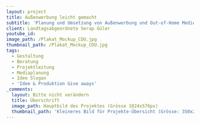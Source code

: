 ```yaml
---
layout: project
title: Außenwerbung leicht gemacht
subtitle: 'Planung und Umsetzung von Außenwerbung und Out-of-Home Medien, nach wie vor ein wichtiges Kommunikationsmittel, wird von uns immer wieder gerne in Kampagnen eingebunden. In diesem Fall unterstützten wir die Landtagsabgeordnete Serap Güler bei Ihrer Kandidatur für die Landtagswahl 2017. Schnell war das Motiv gestaltet, ein Motto gefunden, die passenden Stellen selektiert. Und so wurden die gewünschten Gebiete flächendeckend mit 18/1-Großflächen versehen.'
client: Landtagsabgeordnete Serap Güler
youtube_id: 
image_path: /Plakat_Mockup_CDU.jpg
thumbnail_path: /Plakat_Mockup_CDU.jpg
tags:
  - Gestaltung
  - Beratung
  - Projektleitung
  - Mediaplanung
  - Idee Slogan
  - 'Idee & Produktion Give aways'
_comments:
  layout: Bitte nicht verändern
  title: Überschrift
  image_path: Hauptbild des Projektes (Grösse 1024x576px)
  thumbnail_path: 'Kleineres Bild für Projekte-Übersicht (Grösse: 350x250px)'
---
```



